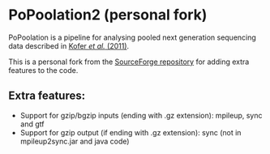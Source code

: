 # PoPoolation2 (personal fork)

PoPoolation is a pipeline for analysing pooled next generation sequencing data described in 
[Kofer _et al._ (2011)](https://academic.oup.com/bioinformatics/article/27/24/3435/306737/PoPoolation2-identifying-differentiation-between).

This is a personal fork from the [SourceForge repository](https://sourceforge.net/p/popoolation2/code)
for adding extra features to the code.

## Extra features:

* Support for gzip/bgzip inputs (ending with .gz extension): mpileup, sync and gtf
* Support for gzip output (if ending with .gz extension): sync (not in mpileup2sync.jar and java code)